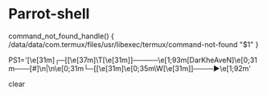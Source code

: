 # Parrot-shell


command_not_found_handle() {
        /data/data/com.termux/files/usr/libexec/termux/command-not-found "$1"
}

PS1='\[\e[31m\]┌─[\[\e[37m\]\T\[\e[31m\]]─────\e[1;93m[DarKheAveN]\e[0;31m───[\#]\n|\n\e[0;31m└─[\[\e[31m\]\e[0;35m\W\[\e[31m\]]────►\e[1;92m'

clear
